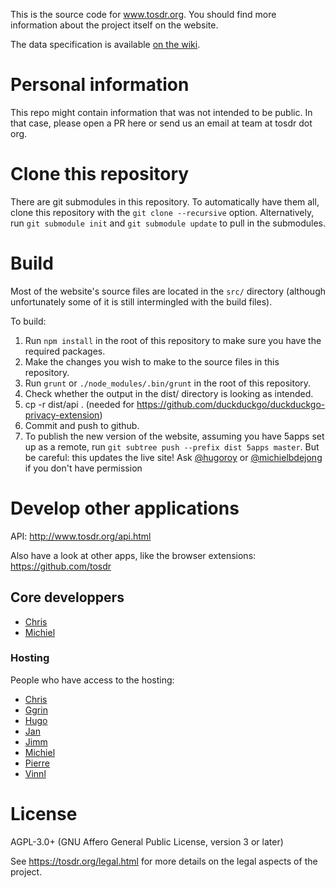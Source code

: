 This is the source code for www.tosdr.org. You should
find more information about the project itself on the website.

<!--Overview
========

We welcome other people to copy this project for other specific purposes (like a ToS;DR specific for API terms) or for country-specific (translation and national law issues). Just:

 1. open a public mailing list for people to contribute and start translating,
 2. fork the code from https://github.com/tosdr/tosdr-build and translate, or adapt, etc.
 3. change the name and the logo, and have a look at the license (AGPL for HTML/JS/CSS and CC BY SA for JSON) 

-->

The data specification is available [on the wiki][wiki].

[wiki]: https://github.com/tosdr/tosdr.org/wiki

Personal information
====================

This repo might contain information that was not intended to be public. In that case, please open a PR here or send us an email at team at tosdr dot org.

Clone this repository
=====================

There are git submodules in this repository. To automatically have them all, clone this repository with the `git clone --recursive` option.
Alternatively, run `git submodule init` and `git submodule update` to pull in the submodules.

Build
=====
Most of the website's source files are located in the `src/` directory (although unfortunately some of it is still intermingled with the build files). 

To build:

1. Run `npm install` in the root of this repository to make sure you have the required packages.
2. Make the changes you wish to make to the source files in this repository.
3. Run `grunt` or `./node_modules/.bin/grunt` in the root of this repository.
4. Check whether the output in the dist/ directory is looking as intended.
5. cp -r dist/api . (needed for https://github.com/duckduckgo/duckduckgo-privacy-extension)
5. Commit and push to github.
7. To publish the new version of the website, assuming you have 5apps set up as a remote, run `git subtree push --prefix dist 5apps master`. But be careful: this updates the live site! Ask [@hugoroy] or [@michielbdejong] if you don't have permission

[@hugoroy]: https://github.com/hugoroy
[@michielbdejong]: https://github.com/michielbdejong

<!-- This should have its own README
Import
======
To import new and/or updated threads from the Google Group:

* Open [import/bookmarklet.html](https://tosdr.org/import/bookmarklet.html) with Firefox, and follow instructions there; save result to `./import/newThreadSubjects.json` in your checked out local git repo
* Run `node ./import/prettifyNewThreadSubjects.js`
* create `./import/imapCredentials.js` from `./import/imapCredentials.js.sample`
* (from the repo root:) `git pull; npm install ; cd import ; mkdir rawPosts ; cd rawPosts ; node ../searcher.js` (you may have to set 'allow less secure apps' if the imap account is a gmail account).
* `cd .. ; node threadMatcher.js > ../index/threads.json`
* `cd .. ; node scripts/newPointsForNewThreads.js`
* `./node_modules/.bin/grunt`
* `git status ; git add . ; git commit -am"import from Google Groups"; git push; git push 5apps master`

Curate
======
These scripts are what I (Michiel) currently use for curating points after import. The ideas is to integrate these into the web interface:

* `node scripts/curator.js` - will run a curating webinterface on http://localhost:21337/ that lets you change the (local) files on disk
* `cd dist; node ../scripts/checkcases.js` - an interactive command-line tool that helps you assign cases to points that don't have one yet
* `cd dist; node ../scripts/checkclasses.js` - outputs recommendations for adding/updating the class of services, based on their data points
-->


Develop other applications
==========================

API: http://www.tosdr.org/api.html 

Also have a look at other apps, like the browser extensions: https://github.com/tosdr

## Core developpers 
* [Chris](https://github.com/piks3l)
* [Michiel](https://github.com/michielbdejong)

### Hosting
People who have access to the hosting:
* [Chris](https://github.com/piks3l)
* [Ggrin](https://github.com/Ggrin)
* [Hugo](https://github.com/hugoroy)
* [Jan](https://github.com/jancborchardt)
* [Jimm](https://github.com/JimmStout)
* [Michiel](https://github.com/michielbdejong)
* [Pierre](https://github.com/pierreozoux)
* [Vinnl](https://github.com/Vinnl)





License
======

AGPL-3.0+ (GNU Affero General Public License, version 3 or later)

See <https://tosdr.org/legal.html> for more details on the legal aspects of the project.
